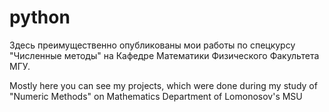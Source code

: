 # python
Здесь преимущественно опубликованы мои работы по спецкурсу "Численные методы" на Кафедре Математики Физического Факультета МГУ.

Mostly here you can see my projects, which were done during my study of "Numeric Methods" on Mathematics Department of Lomonosov's MSU

